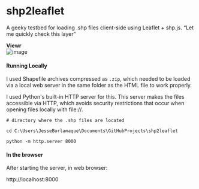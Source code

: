 # shp2leaflet
A geeky testbed for loading .shp files client-side using Leaflet + shp.js. “Let me quickly check this layer”

**Viewr**  
![image](img/viewr.gif)

#### Running Locally

I used Shapefile archives compressed as `.zip`, which needed to be loaded via a local web server in the same folder as the HTML file to work properly.

I used Python's built-in HTTP server for this. This server makes the files accessible via HTTP, which avoids security restrictions that occur when opening files locally with file://.

```shell
# directory where the .shp files are located

cd C:\Users\JesseBurlamaque\Documents\GitHubProjects\shp2leaflet

python -m http.server 8000
```

#### In the browser

After starting the server, in web browser:

http://localhost:8000
